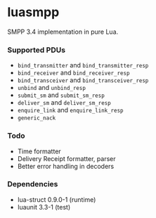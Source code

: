 # luasmpp

SMPP 3.4 implementation in pure Lua.

### Supported PDUs

* `bind_transmitter` and `bind_transmitter_resp`
* `bind_receiver` and `bind_receiver_resp`
* `bind_transceiver` and `bind_transceiver_resp`
* `unbind` and `unbind_resp`
* `submit_sm` and `submit_sm_resp`
* `deliver_sm` and `deliver_sm_resp`
* `enquire_link` and `enquire_link_resp`
* `generic_nack`

### Todo

* Time formatter
* Delivery Receipt formatter, parser
* Better error handling in decoders

### Dependencies

* lua-struct 0.9.0-1 (runtime)
* luaunit 3.3-1 (test)


